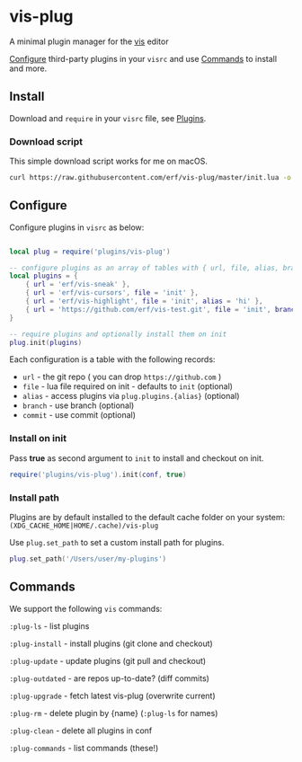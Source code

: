 # vis-plug

A minimal plugin manager for the [vis](https://github.com/martanne/vis) editor

[Configure](#Configure) third-party plugins in your `visrc` and use [Commands](#Commands) to install and more.

## Install

Download and `require` in your `visrc` file, see [Plugins](https://github.com/martanne/vis/wiki/Plugins).

### Download script

This simple download script works for me on macOS.

```bash
curl https://raw.githubusercontent.com/erf/vis-plug/master/init.lua -o $HOME/.config/vis/plugins/vis-plug/init.lua --create-dirs
```

## Configure

Configure plugins in `visrc` as below:

```Lua

local plug = require('plugins/vis-plug')

-- configure plugins as an array of tables with { url, file, alias, branch, commit }
local plugins = {
	{ url = 'erf/vis-sneak' },
	{ url = 'erf/vis-cursors', file = 'init' },
	{ url = 'erf/vis-highlight', file = 'init', alias = 'hi' },
	{ url = 'https://github.com/erf/vis-test.git', file = 'init', branch = 'other' },
}

-- require plugins and optionally install them on init
plug.init(plugins)
```

Each configuration is a table with the following records:

- `url` - the git repo ( you can drop `https://github.com` )
- `file` - lua file required on init - defaults to `init` (optional)
- `alias` - access plugins via `plug.plugins.{alias}` (optional)
- `branch` - use branch (optional)
- `commit` - use commit (optional)

### Install on init

Pass **true** as second argument to `init` to install and checkout on init.

```Lua
require('plugins/vis-plug').init(conf, true)
```

### Install path

Plugins are by default installed to the default cache folder on your system: 
`(XDG_CACHE_HOME|HOME/.cache)/vis-plug`

Use `plug.set_path` to set a custom install path for plugins.

```Lua
plug.set_path('/Users/user/my-plugins')
```

## Commands

We support the following `vis` commands:

`:plug-ls` - list plugins

`:plug-install` - install plugins (git clone and checkout)

`:plug-update` - update plugins (git pull and checkout)

`:plug-outdated` - are repos up-to-date? (diff commits)

`:plug-upgrade` - fetch latest vis-plug (overwrite current)

`:plug-rm` - delete plugin by {name} (`:plug-ls` for names)

`:plug-clean` - delete all plugins in conf

`:plug-commands` - list commands (these!)